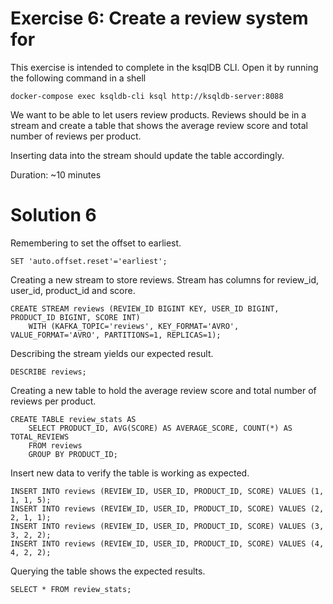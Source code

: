 # Exercise 6: Create a review system for 

This exercise is intended to complete in the ksqlDB CLI. Open it by running the following command in a shell

    docker-compose exec ksqldb-cli ksql http://ksqldb-server:8088

We want to be able to let users review products. Reviews should be in a stream and 
create a table that shows the average review score and total number of reviews per product.

Inserting data into the stream should update the table accordingly.

Duration: ~10 minutes

# Solution 6

Remembering to set the offset to earliest.

    SET 'auto.offset.reset'='earliest';

Creating a new stream to store reviews. Stream has columns for review_id, user_id, product_id and score.


    CREATE STREAM reviews (REVIEW_ID BIGINT KEY, USER_ID BIGINT, PRODUCT_ID BIGINT, SCORE INT) 
        WITH (KAFKA_TOPIC='reviews', KEY_FORMAT='AVRO', VALUE_FORMAT='AVRO', PARTITIONS=1, REPLICAS=1);

Describing the stream yields our expected result.

    DESCRIBE reviews;

Creating a new table to hold the average review score and total number of reviews per product.

    CREATE TABLE review_stats AS
        SELECT PRODUCT_ID, AVG(SCORE) AS AVERAGE_SCORE, COUNT(*) AS TOTAL_REVIEWS
        FROM reviews
        GROUP BY PRODUCT_ID;

Insert new data to verify the table is working as expected.

    INSERT INTO reviews (REVIEW_ID, USER_ID, PRODUCT_ID, SCORE) VALUES (1, 1, 1, 5);
    INSERT INTO reviews (REVIEW_ID, USER_ID, PRODUCT_ID, SCORE) VALUES (2, 2, 1, 1);
    INSERT INTO reviews (REVIEW_ID, USER_ID, PRODUCT_ID, SCORE) VALUES (3, 3, 2, 2);
    INSERT INTO reviews (REVIEW_ID, USER_ID, PRODUCT_ID, SCORE) VALUES (4, 4, 2, 2);

Querying the table shows the expected results.

    SELECT * FROM review_stats;
